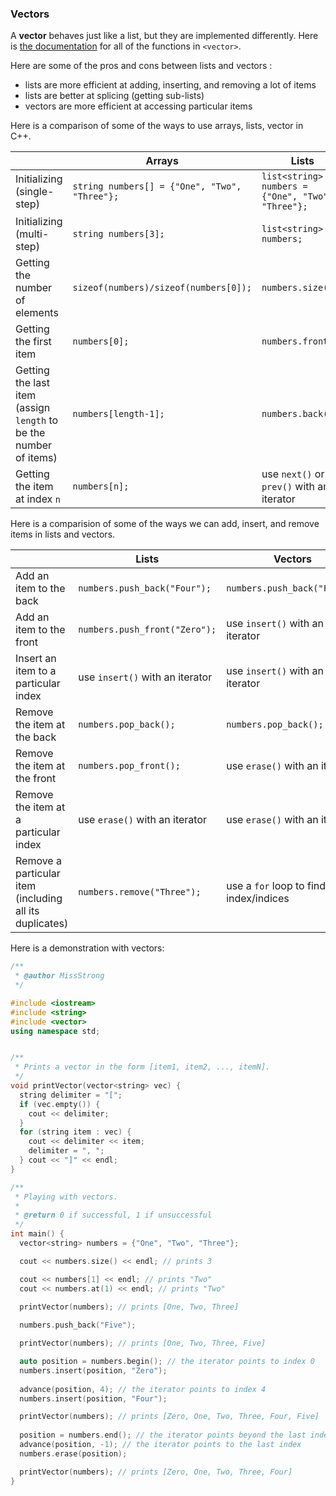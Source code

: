 <!-- # [Link to video.]() -->

### Vectors

A **vector** behaves just like a list, but they are implemented differently. Here is [the documentation](https://en.cppreference.com/w/cpp/container/vector) for all of the functions in `<vector>`.

Here are some of the pros and cons between lists and vectors :
* lists are more efficient at adding, inserting, and removing a lot of items
* lists are better at splicing (getting sub-lists)
* vectors are more efficient at accessing particular items

Here is a comparison of some of the ways to use arrays, lists, vector in C++.

| | Arrays | Lists | Vectors |
| --- | --- | --- | --- |
| Initializing (single-step) | `string numbers[] = {"One", "Two", "Three"};` | `list<string> numbers = {"One", "Two", "Three"};` | `vector<string> numbers = {"One", "Two", "Three"};` |
| Initializing (multi-step) | `string numbers[3];` | `list<string> numbers;` | `vector<string> numbers;` |
| Getting the number of elements | `sizeof(numbers)/sizeof(numbers[0]);` | `numbers.size();` | `numbers.size();` |
| Getting the first item | `numbers[0];` | `numbers.front();` | `numbers.at(0);` |
| Getting the last item (assign `length` to be the number of items) | `numbers[length-1];` | `numbers.back();` | `numbers.at(length-1);` |
| Getting the item at index `n` | `numbers[n];` |  use `next()` or `prev()` with an iterator | `numbers[n];` or `numbers.at(n);` |

Here is a comparision of some of the ways we can add, insert, and remove items in lists and vectors.

| | Lists | Vectors |
| --- | --- | --- | 
| Add an item to the back | `numbers.push_back("Four");` | `numbers.push_back("Four");` |
| Add an item to the front | `numbers.push_front("Zero");` | use `insert()` with an iterator |
| Insert an item to a particular index | use `insert()` with an iterator | use `insert()` with an iterator |
| Remove the item at the back | `numbers.pop_back();` | `numbers.pop_back();` |
| Remove the item at the front | `numbers.pop_front();` | use `erase()` with an iterator |
| Remove the item at a particular index | use `erase()` with an iterator | use `erase()` with an iterator |
| Remove a particular item (including all its duplicates) | `numbers.remove("Three");` | use a `for` loop to find the index/indices |

Here is a demonstration with vectors:

```cpp
/**
 * @author MissStrong
 */

#include <iostream>
#include <string>
#include <vector>
using namespace std;


/**
 * Prints a vector in the form [item1, item2, ..., itemN].
 */
void printVector(vector<string> vec) {
  string delimiter = "[";
  if (vec.empty()) {
    cout << delimiter;
  }
  for (string item : vec) {
    cout << delimiter << item;
    delimiter = ", ";
  } cout << "]" << endl;
}

/**
 * Playing with vectors.
 *
 * @return 0 if successful, 1 if unsuccessful
 */
int main() {
  vector<string> numbers = {"One", "Two", "Three"};

  cout << numbers.size() << endl; // prints 3

  cout << numbers[1] << endl; // prints "Two"
  cout << numbers.at(1) << endl; // prints "Two"

  printVector(numbers); // prints [One, Two, Three] 
  
  numbers.push_back("Five"); 

  printVector(numbers); // prints [One, Two, Three, Five] 

  auto position = numbers.begin(); // the iterator points to index 0
  numbers.insert(position, "Zero");
  
  advance(position, 4); // the iterator points to index 4
  numbers.insert(position, "Four");

  printVector(numbers); // prints [Zero, One, Two, Three, Four, Five] 
  
  position = numbers.end(); // the iterator points beyond the last index
  advance(position, -1); // the iterator points to the last index
  numbers.erase(position);

  printVector(numbers); // prints [Zero, One, Two, Three, Four] 
}

```
